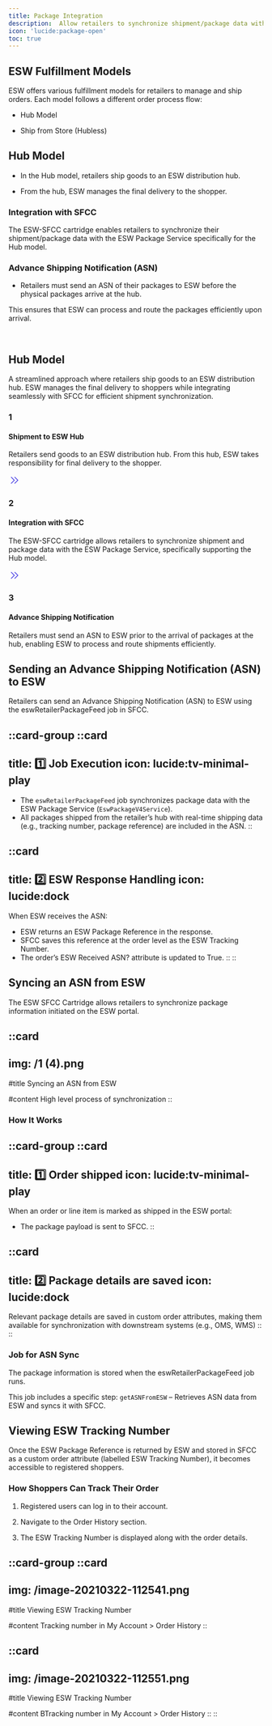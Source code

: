 ```yaml
---
title: Package Integration
description:  Allow retailers to synchronize shipment/package data with the ESW Package Service.
icon: 'lucide:package-open'
toc: true
---
```


## ESW Fulfillment Models

ESW offers various fulfillment models for retailers to manage and ship orders. Each model follows a different order process flow:

- Hub Model

- Ship from Store (Hubless)

## Hub Model

- In the Hub model, retailers ship goods to an ESW distribution hub.

- From the hub, ESW manages the final delivery to the shopper.

### Integration with SFCC

The ESW-SFCC cartridge enables retailers to synchronize their shipment/package data with the ESW Package Service specifically for the Hub model.

### Advance Shipping Notification (ASN)

- Retailers must send an ASN of their packages to ESW before the physical packages arrive at the hub.

This ensures that ESW can process and route the packages efficiently upon arrival.

<br>

<section class="py-4 relative bg-white dark:bg-stone-800">
    <div class="w-full max-w-7xl px-4 md:px-5 lg:px-5 mx-auto">
        <div class="w-full flex-col justify-start items-center lg:gap-12 gap-10 inline-flex">
            <!-- Section Header -->
            <div class="w-full flex-col justify-start items-center gap-3 flex">
                <h2 class="w-full text-center text-gray-900 dark:text-white text-4xl font-bold font-manrope leading-normal">Hub Model</h2>
                <p class="w-full text-center text-gray-500 dark:text-gray-300 text-base font-normal leading-relaxed">
                    A streamlined approach where retailers ship goods to an ESW distribution hub. ESW manages 
                    the final delivery to shoppers while integrating seamlessly with SFCC for efficient 
                    shipment synchronization.
                </p>
            </div>
            <!-- Steps -->
            <div class="w-full justify-start items-center gap-4 flex md:flex-row flex-col">
                
  <!-- Step 1 -->
  <div class="grow shrink basis-0 flex-col justify-start items-center gap-2.5 inline-flex">
                    <div class="self-stretch flex-col justify-start items-center gap-0.5 flex">
                        <h3 class="self-stretch text-center text-indigo-600 dark:text-indigo-400 text-4xl font-extrabold font-manrope leading-normal">1</h3>
                        <h4 class="self-stretch text-center text-gray-900 dark:text-white text-xl font-semibold leading-8">Shipment to ESW Hub</h4>
                    </div>
                    <p class="self-stretch text-center text-gray-400 dark:text-gray-300 text-base font-normal leading-relaxed">
                        Retailers send goods to an ESW distribution hub. From this hub, ESW takes responsibility 
                        for final delivery to the shopper.
                    </p>
                </div>
                
<!-- Arrow -->
  <svg class="md:flex hidden" xmlns="http://www.w3.org/2000/svg" width="24" height="24" viewBox="0 0 24 24" fill="none">
                    <path d="M5.50159 6L11.5018 12.0002L5.49805 18.004M12.5016 6L18.5018 12.0002L12.498 18.004" 
                          stroke="#4F46E5" class="dark:stroke-indigo-400" stroke-width="1.6" stroke-linecap="round" stroke-linejoin="round"/>
</svg>

<!-- Step 2 -->
  <div class="grow shrink basis-0 flex-col justify-start items-center gap-2.5 inline-flex">
                    <div class="self-stretch flex-col justify-start items-center gap-0.5 flex">
                        <h3 class="self-stretch text-center text-indigo-600 dark:text-indigo-400 text-4xl font-extrabold font-manrope leading-normal">2</h3>
                        <h4 class="self-stretch text-center text-gray-900 dark:text-white text-xl font-semibold leading-8">Integration with SFCC</h4>
                    </div>
                    <p class="self-stretch text-center text-gray-400 dark:text-gray-300 text-base font-normal leading-relaxed">
                        The ESW-SFCC cartridge allows retailers to synchronize shipment and package data 
                        with the ESW Package Service, specifically supporting the Hub model.
                    </p>
                </div>
                
  <!-- Arrow -->
<svg class="md:flex hidden" xmlns="http://www.w3.org/2000/svg" width="24" height="24" viewBox="0 0 24 24" fill="none">
                    <path d="M5.50159 6L11.5018 12.0002L5.49805 18.004M12.5016 6L18.5018 12.0002L12.498 18.004" 
                          stroke="#4F46E5" class="dark:stroke-indigo-400" stroke-width="1.6" stroke-linecap="round" stroke-linejoin="round"/>
</svg>

  <!-- Step 3 -->
  <div class="grow shrink basis-0 flex-col justify-start items-center gap-2.5 inline-flex">
                    <div class="self-stretch flex-col justify-start items-center gap-0.5 flex">
                        <h3 class="self-stretch text-center text-indigo-600 dark:text-indigo-400 text-4xl font-extrabold font-manrope leading-normal">3</h3>
                        <h4 class="self-stretch text-center text-gray-900 dark:text-white text-xl font-semibold leading-8">Advance Shipping Notification</h4>
                    </div>
                    <p class="self-stretch text-center text-gray-400 dark:text-gray-300 text-base font-normal leading-relaxed">
                        Retailers must send an ASN to ESW prior to the arrival of packages at the hub, enabling 
                        ESW to process and route shipments efficiently.
                    </p>
                </div>
            </div>
        </div>
    </div>
</section>

## Sending an Advance Shipping Notification (ASN) to ESW

Retailers can send an Advance Shipping Notification (ASN) to ESW using the eswRetailerPackageFeed job in SFCC.

::card-group
  ::card
  ---
  title: 1️⃣ Job Execution
  icon: lucide:tv-minimal-play
  ---
  - The `eswRetailerPackageFeed` job synchronizes package data with the ESW Package Service (`EswPackageV4Service`).
  - All packages shipped from the retailer’s hub with real-time shipping data (e.g., tracking number, package reference) are included in the ASN.
  ::

  ::card
  ---
  title: 2️⃣ ESW Response Handling
  icon: lucide:dock
  ---
  When ESW receives the ASN:
  
  - ESW returns an ESW Package Reference in the response.
  - SFCC saves this reference at the order level as the ESW Tracking Number.
  - The order’s ESW Received ASN? attribute is updated to True.
  ::
::

## Syncing an ASN from ESW

The ESW SFCC Cartridge allows retailers to synchronize package information initiated on the ESW portal.

::card
---
img: /1 (4).png
---
#title
Syncing an ASN from ESW

#content
High level process of synchronization
::


### How It Works

::card-group
  ::card
  ---
  title: 1️⃣ Order shipped
  icon: lucide:tv-minimal-play
  ---
  When an order or line item is marked as shipped in the ESW portal:
  - The package payload is sent to SFCC.
  ::

  ::card
  ---
  title: 2️⃣ Package details are saved
  icon: lucide:dock
  ---
  Relevant package details are saved in custom order attributes, making them available for synchronization with downstream systems (e.g., OMS, WMS)
  ::
::

### Job for ASN Sync

The package information is stored when the eswRetailerPackageFeed job runs.

This job includes a specific step: `getASNFromESW` – Retrieves ASN data from ESW and syncs it with SFCC.

## Viewing ESW Tracking Number
Once the ESW Package Reference is returned by ESW and stored in SFCC as a custom order attribute (labelled ESW Tracking Number), it becomes accessible to registered shoppers.

### How Shoppers Can Track Their Order

1. Registered users can log in to their account.

2. Navigate to the Order History section.

3. The ESW Tracking Number is displayed along with the order details.

::card-group
  ::card
  ---
  img: /image-20210322-112541.png
  ---
  #title
  Viewing ESW Tracking Number

  #content
  Tracking number in My Account > Order History
  ::


  ::card
  ---
  img: /image-20210322-112551.png
  ---
  #title
  Viewing ESW Tracking Number

  #content
  BTracking number in My Account > Order History
  ::
::